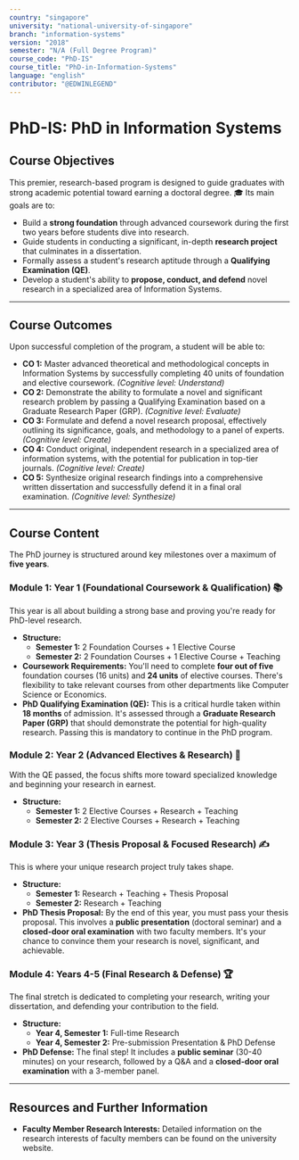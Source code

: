 ```yaml
---
country: "singapore"
university: "national-university-of-singapore"
branch: "information-systems"
version: "2018"
semester: "N/A (Full Degree Program)"
course_code: "PhD-IS"
course_title: "PhD-in-Information-Systems"
language: "english"
contributor: "@EDWINLEGEND"
---
```


# PhD-IS: PhD in Information Systems

## Course Objectives

This premier, research-based program is designed to guide graduates with strong academic potential toward earning a doctoral degree. 🎓 Its main goals are to:
* Build a **strong foundation** through advanced coursework during the first two years before students dive into research.
* Guide students in conducting a significant, in-depth **research project** that culminates in a dissertation.
* Formally assess a student's research aptitude through a **Qualifying Examination (QE)**.
* Develop a student's ability to **propose, conduct, and defend** novel research in a specialized area of Information Systems.

***

## Course Outcomes

Upon successful completion of the program, a student will be able to:
* **CO 1:** Master advanced theoretical and methodological concepts in Information Systems by successfully completing 40 units of foundation and elective coursework. *(Cognitive level: Understand)*
* **CO 2:** Demonstrate the ability to formulate a novel and significant research problem by passing a Qualifying Examination based on a Graduate Research Paper (GRP). *(Cognitive level: Evaluate)*
* **CO 3:** Formulate and defend a novel research proposal, effectively outlining its significance, goals, and methodology to a panel of experts. *(Cognitive level: Create)*
* **CO 4:** Conduct original, independent research in a specialized area of information systems, with the potential for publication in top-tier journals. *(Cognitive level: Create)*
* **CO 5:** Synthesize original research findings into a comprehensive written dissertation and successfully defend it in a final oral examination. *(Cognitive level: Synthesize)*

***

## Course Content

The PhD journey is structured around key milestones over a maximum of **five years**.

### Module 1: Year 1 (Foundational Coursework & Qualification) 📚
This year is all about building a strong base and proving you're ready for PhD-level research.
* **Structure:**
    * **Semester 1:** 2 Foundation Courses + 1 Elective Course
    * **Semester 2:** 2 Foundation Courses + 1 Elective Course + Teaching
* **Coursework Requirements:** You'll need to complete **four out of five** foundation courses (16 units) and **24 units** of elective courses. There's flexibility to take relevant courses from other departments like Computer Science or Economics.
* **PhD Qualifying Examination (QE):** This is a critical hurdle taken within **18 months** of admission. It's assessed through a **Graduate Research Paper (GRP)** that should demonstrate the potential for high-quality research. Passing this is mandatory to continue in the PhD program.

### Module 2: Year 2 (Advanced Electives & Research) 🧪
With the QE passed, the focus shifts more toward specialized knowledge and beginning your research in earnest.
* **Structure:**
    * **Semester 1:** 2 Elective Courses + Research + Teaching
    * **Semester 2:** 2 Elective Courses + Research + Teaching

### Module 3: Year 3 (Thesis Proposal & Focused Research) ✍️
This is where your unique research project truly takes shape.
* **Structure:**
    * **Semester 1:** Research + Teaching + Thesis Proposal
    * **Semester 2:** Research + Teaching
* **PhD Thesis Proposal:** By the end of this year, you must pass your thesis proposal. This involves a **public presentation** (doctoral seminar) and a **closed-door oral examination** with two faculty members. It's your chance to convince them your research is novel, significant, and achievable.

### Module 4: Years 4-5 (Final Research & Defense) 🏆
The final stretch is dedicated to completing your research, writing your dissertation, and defending your contribution to the field.
* **Structure:**
    * **Year 4, Semester 1:** Full-time Research
    * **Year 4, Semester 2:** Pre-submission Presentation & PhD Defense
* **PhD Defense:** The final step! It includes a **public seminar** (30-40 minutes) on your research, followed by a Q&A and a **closed-door oral examination** with a 3-member panel.

***

## Resources and Further Information
* **Faculty Member Research Interests:** Detailed information on the research interests of faculty members can be found on the university website.
